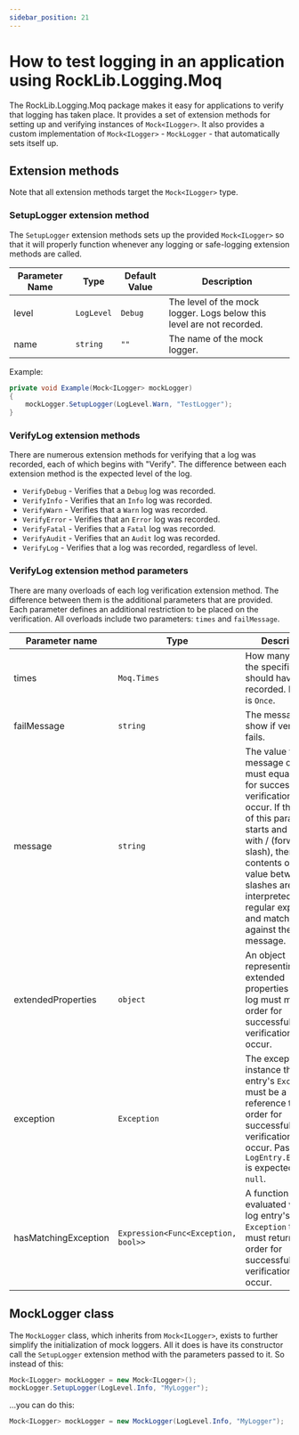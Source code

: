 ```yaml
---
sidebar_position: 21
---
```


# How to test logging in an application using RockLib.Logging.Moq

The RockLib.Logging.Moq package makes it easy for applications to verify that logging has taken place. It provides a set of extension methods for setting up and verifying instances of `Mock<ILogger>`. It also provides a custom implementation of `Mock<ILogger>` - `MockLogger` - that automatically sets itself up.

## Extension methods

Note that all extension methods target the `Mock<ILogger>` type.

### SetupLogger extension method

The `SetupLogger` extension methods sets up the provided `Mock<ILogger>` so that it will properly function whenever any logging or safe-logging extension methods are called.

| Parameter Name | Type | Default Value | Description |
|---|---|---|---|
| level | `LogLevel` | `Debug` | The level of the mock logger. Logs below this level are not recorded. |
| name | `string` | `""` | The name of the mock logger. |

Example:

```csharp
private void Example(Mock<ILogger> mockLogger)
{
    mockLogger.SetupLogger(LogLevel.Warn, "TestLogger");
}
```

### VerifyLog extension methods

There are numerous extension methods for verifying that a log was recorded, each of which begins with "Verify". The difference between each extension method is the expected level of the log.

- `VerifyDebug` - Verifies that a `Debug` log was recorded.
- `VerifyInfo` - Verifies that an `Info` log was recorded.
- `VerifyWarn` - Verifies that a `Warn` log was recorded.
- `VerifyError` - Verifies that an `Error` log was recorded.
- `VerifyFatal` - Verifies that a `Fatal` log was recorded.
- `VerifyAudit` - Verifies that an `Audit` log was recorded.
- `VerifyLog` - Verifies that a log was recorded, regardless of level.

### VerifyLog extension method parameters

There are many overloads of each log verification extension method. The difference between them is the additional parameters that are provided. Each parameter defines an additional restriction to be placed on the verification. All overloads include two parameters: `times` and `failMessage`.

| Parameter name | Type | Description |
|---|---|---|
| times | `Moq.Times` | How many times the specified log should have been recorded. Default is `Once`. |
| failMessage | `string` | The message to show if verification fails. |
| message | `string` | The value that the message of a log must equal in order for successful verification to occur. If the value of this parameter starts and ends with / (forward slash), then the contents of the value between the slashes are interpreted as a regular expression and matched against the log message. |
| extendedProperties | `object` | An object representing the extended properties that a log must match in order for successful verification to occur. |
| exception | `Exception` | The exception instance that a log entry's `Exception` must be a reference to in order for successful verification to occur. Pass `null` if `LogEntry.Exception` is expected to be `null`. |
| hasMatchingException | `Expression<Func<Exception, bool>>` | A function evaluated with a log entry's `Exception` that must return `true` in order for successful verification to occur. |

## MockLogger class

The `MockLogger` class, which inherits from `Mock<ILogger>`, exists to further simplify the initialization of mock loggers. All it does is have its constructor call the `SetupLogger` extension method with the parameters passed to it. So instead of this:

```csharp
Mock<ILogger> mockLogger = new Mock<ILogger>();
mockLogger.SetupLogger(LogLevel.Info, "MyLogger");
```

...you can do this:

```csharp
Mock<ILogger> mockLogger = new MockLogger(LogLevel.Info, "MyLogger");
```
